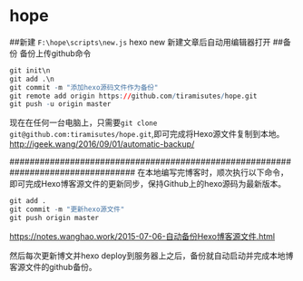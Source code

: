 # hope
##新建
``F:\hope\scripts\new.js``        hexo new 新建文章后自动用编辑器打开
##备份
备份上传github命令
```r
git init\n
git add .\n
git commit -m "添加hexo源码文件作为备份"
git remote add origin https://github.com/tiramisutes/hope.git
git push -u origin master
```
现在在任何一台电脑上，只需要``git clone git@github.com:tiramisutes/hope.git``,即可完成将Hexo源文件复制到本地。
http://igeek.wang/2016/09/01/automatic-backup/

#################################################################################
在本地编写完博客时，顺次执行以下命令，即可完成Hexo博客源文件的更新同步，保持Github上的hexo源码为最新版本。
```r
git add .
git commit -m "更新hexo源文件"
git push origin master
```
https://notes.wanghao.work/2015-07-06-自动备份Hexo博客源文件.html

然后每次更新博文并hexo deploy到服务器上之后，备份就自动启动并完成本地博客源文件的github备份。
